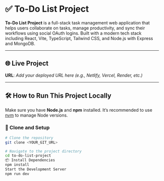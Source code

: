 # ✅ To-Do List Project

**To-Do List Project** is a full-stack task management web application that helps users collaborate on tasks, manage productivity, and sync their workflows using social OAuth logins. Built with a modern tech stack including React, Vite, TypeScript, Tailwind CSS, and Node.js with Express and MongoDB.

---

## 🌐 Live Project

**URL**: _Add your deployed URL here (e.g., Netlify, Vercel, Render, etc.)_

---

## 🛠 How to Run This Project Locally

Make sure you have **Node.js** and **npm** installed. It’s recommended to use [nvm](https://github.com/nvm-sh/nvm#installing-and-updating) to manage Node versions.

### 📁 Clone and Setup

```bash
# Clone the repository
git clone <YOUR_GIT_URL>

# Navigate to the project directory
cd to-do-list-project
📦 Install Dependencies
npm install
Start the Development Server
npm run dev
